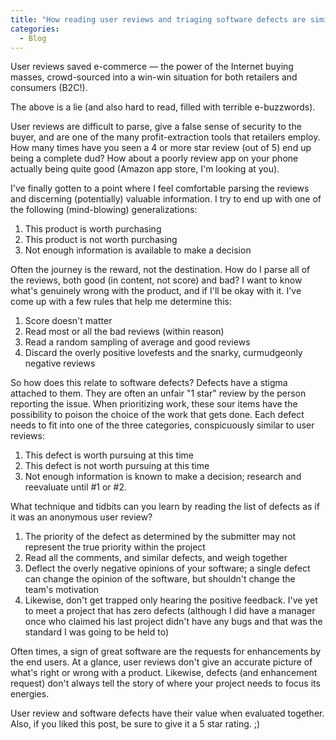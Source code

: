 ```yaml
---
title: "How reading user reviews and triaging software defects are similar"
categories:
  - Blog
---
```



User reviews saved e-commerce — the power of the Internet buying masses, crowd-sourced into a win-win situation for both retailers and consumers (B2C!).

The above is a lie (and also hard to read, filled with terrible e-buzzwords).

User reviews are difficult to parse, give a false sense of security to the buyer, and are one of the many profit-extraction tools that retailers employ. How many times have you seen a 4 or more star review (out of 5) end up being a complete dud? How about a poorly review app on your phone actually being quite good (Amazon app store, I'm looking at you).

I've finally gotten to a point where I feel comfortable parsing the reviews and discerning (potentially) valuable information. I try to end up with one of the following (mind-blowing) generalizations:

1. This product is worth purchasing
2. This product is not worth purchasing
3. Not enough information is available to make a decision

Often the journey is the reward, not the destination. How do I parse all of the reviews, both good (in content, not score) and bad? I want to know what's genuinely wrong with the product, and if I'll be okay with it. I've come up with a few rules that help me determine this:

1. Score doesn't matter
2. Read most or all the bad reviews (within reason)
3. Read a random sampling of average and good reviews
4. Discard the overly positive lovefests and the snarky, curmudgeonly negative reviews

So how does this relate to software defects? Defects have a stigma attached to them. They are often an unfair "1 star" review by the person reporting the issue. When prioritizing work, these sour items have the possibility to poison the choice of the work that gets done. Each defect needs to fit into one of the three categories, conspicuously similar to user reviews:

1. This defect is worth pursuing at this time
2. This defect is not worth pursuing at this time
3. Not enough information is known to make a decision; research and reevaluate until #1 or #2.

What technique and tidbits can you learn by reading the list of defects as if it was an anonymous user review?

1. The priority of the defect as determined by the submitter may not represent the true priority within the project
2. Read all the comments, and similar defects, and weigh together
3. Deflect the overly negative opinions of your software; a single defect can change the opinion of the software, but shouldn't change the team's motivation
4. Likewise, don't get trapped only hearing the positive feedback. I've yet to meet a project that has zero defects (although I did have a manager once who claimed his last project didn't have any bugs and that was the standard I was going to be held to)

Often times, a sign of great software are the requests for enhancements by the end users. At a glance, user reviews don't give an accurate picture of what's right or wrong with a product. Likewise, defects (and enhancement request) don't always tell the story of where your project needs to focus its energies.

User review and software defects have their value when evaluated together. Also, if you liked this post, be sure to give it a 5 star rating. ;)